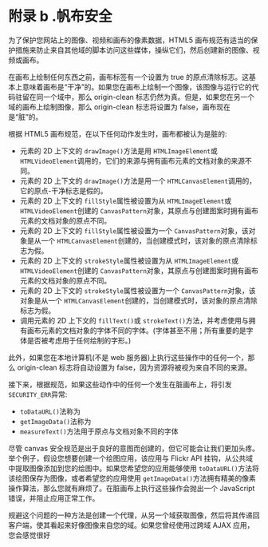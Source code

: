 # 附录 b .帆布安全

为了保护您网站上的图像、视频和画布的像素数据，HTML5 画布规范有适当的保护措施来防止来自其他域的脚本访问这些媒体，操纵它们，然后创建新的图像、视频或画布。

在画布上绘制任何东西之前，画布标签有一个设置为 true 的原点清除标志。这基本上意味着画布是“干净”的。如果您在画布上绘制一个图像，该图像与运行它的代码驻留在同一个域中，那么 origin-clean 标志仍然为真。但是，如果您在另一个域的画布上绘制图像，那么 origin-clean 标志将设置为 false，画布现在是“脏”的。

根据 HTML5 画布规范，在以下任何动作发生时，画布都被认为是脏的:

*   元素的 2D 上下文的 `drawImage()`方法是用 `HTMLImageElement`或 `HTMLVideoElement`调用的，它们的来源与拥有画布元素的文档对象的来源不同。
*   元素的 2D 上下文的 `drawImage()`方法是用一个 `HTMLCanvasElement`调用的，它的原点-干净标志是假的。
*   元素的 2D 上下文的 `fillStyle`属性被设置为从 `HTMLImageElement`或 `HTMLVideoElement`创建的 `CanvasPattern`对象，其原点与创建图案时拥有画布元素的文档对象的原点不同。
*   元素的 2D 上下文的 `fillStyle`属性被设置为一个 `CanvasPattern`对象，该对象是从一个 `HTMLCanvasElement`创建的，当创建模式时，该对象的原点清除标志为假。
*   元素的 2D 上下文的 `strokeStyle`属性被设置为从 `HTMLImageElement`或 `HTMLVideoElement`创建的 `CanvasPattern`对象，其原点与创建图案时拥有画布元素的文档对象的原点不同。
*   元素的 2D 上下文的 `strokeStyle`属性被设置为一个 `CanvasPattern`对象，该对象是从一个 `HTMLCanvasElement`创建的，当创建模式时，该对象的原点清除标志为假。
*   调用元素的 2D 上下文的 `fillText()`或 `strokeText()`方法，并考虑使用与拥有画布元素的文档对象的字体不同的字体。(字体甚至不用；所有重要的是字体是否被考虑用于任何绘制的字形。)

此外，如果您在本地计算机(不是 web 服务器)上执行这些操作中的任何一个，那么 origin-clean 标志将自动设置为 false，因为资源将被视为来自不同的来源。

接下来，根据规范，如果这些动作中的任何一个发生在脏画布上，将引发 `SECURITY_ERR`异常:

*   `toDataURL()`法称为
*   `getImageData()`法称为
*   `measureText()`方法用于原点与文档对象不同的字体

尽管 canvas 安全规范是出于良好的意图而创建的，但它可能会让我们更加头疼。举个例子，假设您想要创建一个绘图应用，该应用与 Flickr API 挂钩，从公共域中提取图像添加到您的绘图中。如果您希望您的应用能够使用 `toDataURL()`方法将该绘图保存为图像，或者希望您的应用使用 `getImageData()`方法拥有精美的像素操作算法，那么您就有麻烦了。在脏画布上执行这些操作会抛出一个 JavaScript 错误，并阻止应用正常工作。

规避这个问题的一种方法是创建一个代理，从另一个域获取图像，然后将其传递回客户端，使其看起来好像图像来自您的域。如果您曾经使用过跨域 AJAX 应用，您会感觉很好